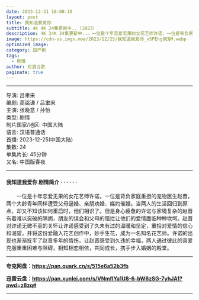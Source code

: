 ```yaml
---
date: 2023-12-31 18:08:10
layout: post
title: 我知道我爱你 
subtitle: 4K 4K 24集更新中.. (2023）
description: 4K 34K 24集更新中..。一位是十年恋爱无果的女花艺师许诺，一位是背负家庭重担的宠物医生赵晋，两个大龄青年同样遭受父母逼婚、亲朋劝婚、媒妁催婚。当两人的生活回归到原点，却又不知该如何重启时，他们相识了...
image: https://cdn-us.imgs.moe/2023/12/25/我知道我爱你_vSPEhg9EQM.webp
optimized_image: 
category: 国产剧
tags:
  - 剧情
author: 对酒当歌
paginate: true
---
```


---

导演: 吕聿来  
编剧: 高铭谦 / 吕聿来  
主演: 张晚意 / 孙怡  
类型: 剧情  
制片国家/地区: 中国大陆  
语言: 汉语普通话  
首播: 2023-12-25(中国大陆)  
集数: 24  
单集片长: 45分钟  
又名: 中国版春夜  

---

#### 我知道我爱你 剧情简介 · · · · · ·

　　一位是十年恋爱无果的女花艺师许诺，一位是背负家庭重担的宠物医生赵晋，两个大龄青年同样遭受父母逼婚、亲朋劝婚、媒妁催婚。当两人的生活回归到原点，却又不知该如何重启时，他们相识了。但是身心疲惫的许诺与家境复杂的赵晋有着难以突破的隔阂，朋友的误会和父母的阻拦让他们的爱情面临种种坎坷。赵晋对许诺无微不至的关怀让许诺感受到了久未有过的温暖和坚定，重拾对爱情的信心和渴望，并将这份爱融入花艺创作中，妙手生花，成为一名知名花艺师。许诺的出现也渐渐抚平了赵晋多年的情伤，让赵晋感受到久违的幸福，两人通过彼此的真爱克服重重困难与阻碍，相知相恋相依，共同成长，携手步入婚姻的殿堂。

---

**夸克网盘：<https://pan.quark.cn/s/515e6a52b3fb>**

**迅雷云盘：<https://pan.xunlei.com/s/VNmfIYa1U8-6-bW6zSG-7yhJA1?pwd=z8zq#>**

---
